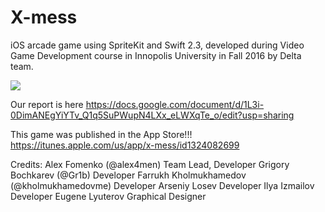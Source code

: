 # X-mess
iOS arcade game using SpriteKit and Swift 2.3, developed during Video Game Development course in Innopolis University in Fall 2016 by Delta team.

<img src="http://is5.mzstatic.com/image/thumb/Purple118/v4/6c/e0/da/6ce0da45-abb6-5819-ea17-1742f20e885b/source/392x696bb.jpg" />

Our report is here
https://docs.google.com/document/d/1L3i-0DimANEgYiYTv_Q1q5SuPWupN4LXx_eLWXqTe_o/edit?usp=sharing

This game was published in the App Store!!! https://itunes.apple.com/us/app/x-mess/id1324082699

Credits:
Alex Fomenko (@alex4men) Team Lead, Developer
Grigory Bochkarev (@Gr1b) Developer
Farrukh Kholmukhamedov (@kholmukhamedovme) Developer
Arseniy Losev Developer
Ilya Izmailov Developer
Eugene Lyuterov Graphical Designer
